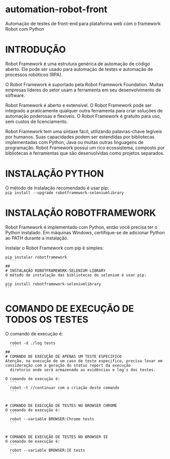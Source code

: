 # automation-robot-front
  Automação de testes de front-end para plataforma web com o framework Robot com Python

##

# INTRODUÇÃO
  Robot Framework é uma estrutura genérica de automação de código aberto. 
   Ele pode ser usado para automação de testes e automação de processos robóticos (RPA).

  O Robot Framework é suportado pela Robot Framework Foundation.
   Muitas empresas líderes do setor usam a ferramenta em seu desenvolvimento de software.

  Robot Framework é aberto e extensível. O Robot Framework pode ser integrado a praticamente qualquer outra ferramenta
   para criar soluções de automação poderosas e flexíveis. O Robot Framework é gratuito para uso, sem custos de licenciamento.

  Robot Framework tem uma sintaxe fácil, utilizando palavras-chave legíveis por humanos.
   Suas capacidades podem ser estendidas por bibliotecas implementadas com Python,
    Java ou muitas outras linguagens de programação. Robot Framework possui um rico ecossistema,
    	composto por bibliotecas e ferramentas que são desenvolvidas como projetos separados.

##

# INSTALAÇÃO PYTHON 
  O método de instalação recomendado é usar pip:	
	```
	pip install --upgrade robotframework-seleniumlibrary
	```
##
# INSTALAÇÃO ROBOTFRAMEWORK
  Robot Framework é implementado com Python, então você precisa ter o Python instalado.
	Em máquinas Windows, certifique-se de adicionar Python ao PATH durante a instalação.

  Instalar o Robot Framework com pip é simples:
  ```
  pip instalar robotframework
	```
##
# INSTALAÇÃO ROBOTFRAMEWORK-SELENIUM LIBRARY
  O método de instalação das bibliotecas do selenium é usar pip:
  ```
	pip install robotframework-seleniumlibrary
	```
##
# COMANDO DE EXECUÇÃO DE TODOS OS TESTES
  O comando de execução é:
  ```
	robot -d ./log tests
	```
##
# COMANDO DE EXECUÇÃO DE APENAS UM TESTE ESPECIFICO
  Atenção, na execução de um caso de teste especifico, precisa levar em consideração com a geração do status report da execução
    diretorio onde será armazenado as evidências e log's dos testes.

  O comando de execução é:
    ```
    robot -t //continuar com a criação deste comando
    ```
  

# COMANDO DE EXECUÇÃO DE TESTES NO BROWSER CHROME
  O comando de execução é:
    ```
    robot --variable BROWSER:Chrome tests
    ```
  

# COMANDO DE EXECUÇÃO DE TESTES NO BROWSER IE
  O comando de execução é:
    ```
    robot --variable BROWSER:IE tests
    ```
  
  


